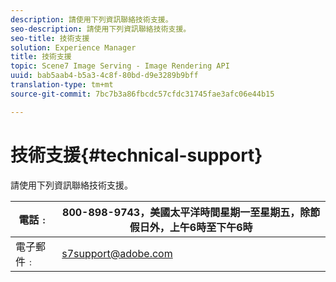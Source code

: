 ```yaml
---
description: 請使用下列資訊聯絡技術支援。
seo-description: 請使用下列資訊聯絡技術支援。
seo-title: 技術支援
solution: Experience Manager
title: 技術支援
topic: Scene7 Image Serving - Image Rendering API
uuid: bab5aab4-b5a3-4c8f-80bd-d9e3289b9bff
translation-type: tm+mt
source-git-commit: 7bc7b3a86fbcdc57cfdc31745fae3afc06e44b15

---
```



# 技術支援{#technical-support}

請使用下列資訊聯絡技術支援。

| 電話﹕ | 800-898-9743，美國太平洋時間星期一至星期五，除節假日外，上午6時至下午6時 |
|---|---|
| 電子郵件﹕ | s7support@adobe.com |

